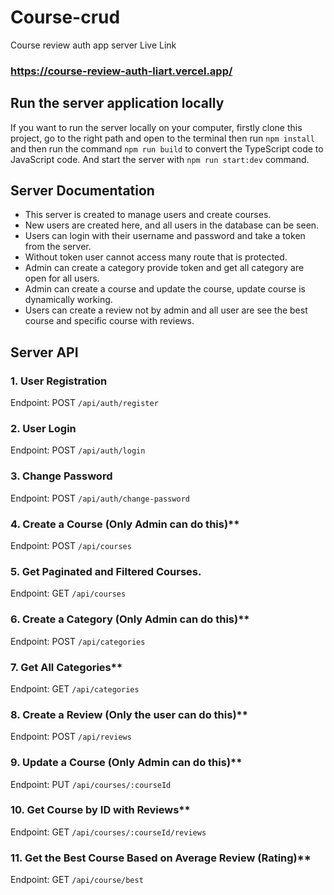 # Course-crud

Course review auth app server Live Link

### https://course-review-auth-liart.vercel.app/

## Run the server application locally

If you want to run the server locally on your computer, firstly clone this project, go to the right path and open to the terminal then run `npm install` and then run the command `npm run build` to convert the TypeScript code to JavaScript code. And start the server with `npm run start:dev` command.

## Server Documentation

- This server is created to manage users and create courses.
- New users are created here, and all users in the database can be seen.
- Users can login with their username and password and take a token from the server.
- Without token user cannot access many route that is protected.
- Admin can create a category provide token and get all category are open for all users.
- Admin can create a course and update the course, update course is dynamically working.
- Users can create a review not by admin and all user are see the best course and specific course with reviews.

## Server API

### 1. User Registration

Endpoint: POST `/api/auth/register`

### 2. User Login

Endpoint: POST `/api/auth/login`

### 3. Change Password

Endpoint: POST `/api/auth/change-password`

### 4. Create a Course (Only Admin can do this)\*\*

Endpoint: POST `/api/courses`

### 5. Get Paginated and Filtered Courses.

Endpoint: GET `/api/courses`

### 6. Create a Category (Only Admin can do this)\*\*

Endpoint: POST `/api/categories`

### 7. Get All Categories\*\*

Endpoint: GET `/api/categories`

### 8. Create a Review (Only the user can do this)\*\*

Endpoint: POST `/api/reviews`

### 9. Update a Course (Only Admin can do this)\*\*

Endpoint: PUT `/api/courses/:courseId`

### 10. Get Course by ID with Reviews\*\*

Endpoint: GET `/api/courses/:courseId/reviews`

### 11. Get the Best Course Based on Average Review (Rating)\*\*

Endpoint: GET `/api/course/best`
